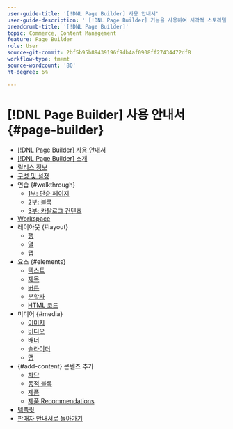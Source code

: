 ```yaml
---
user-guide-title: '[!DNL Page Builder] 사용 안내서'
user-guide-description: ' [!DNL Page Builder] 기능을 사용하여 시각적 스토리텔링을 강화하고 고객 참여도와 충성도를 높이는 사용자 지정 레이아웃으로 콘텐츠가 풍부한 페이지를 만드는 방법에 대해 알아봅니다.'
breadcrumb-title: '[!DNL Page Builder]'
topic: Commerce, Content Management
feature: Page Builder
role: User
source-git-commit: 2bf5b95b89439196f9db4af0908ff27434472df8
workflow-type: tm+mt
source-wordcount: '80'
ht-degree: 6%

---
```



# [!DNL Page Builder] 사용 안내서 {#page-builder}

- [[!DNL Page Builder] 사용 안내서](guide-overview.md)
- [ [!DNL Page Builder] 소개](introduction.md)
- [릴리스 정보](release-notes.md)
- [구성 및 설정](setup.md)
- 연습 {#walkthrough}
   - [1부: 단순 페이지](1-simple-page.md)
   - [2부: 블록](2-blocks.md)
   - [3부: 카탈로그 컨텐츠](3-catalog-content.md)
- [Workspace](workspace.md)
- 레이아웃 {#layout}
   - [행](row.md)
   - [열](column.md)
   - [탭](tabs.md)
- 요소 {#elements}
   - [텍스트](text.md)
   - [제목](heading.md)
   - [버튼](buttons.md)
   - [분할자](divider.md)
   - [HTML 코드](html-code.md)
- 미디어 {#media}
   - [이미지](image.md)
   - [비디오](video.md)
   - [배너](banner.md)
   - [슬라이더](slider.md)
   - [맵](map.md)
- {#add-content} 콘텐츠 추가
   - [차단](block.md)
   - [동적 블록](dynamic-block.md)
   - [제품](products.md)
   - [제품 Recommendations](recommendations.md)
- [템플릿](templates.md)
- [판매자 안내서로 돌아가기](https://experienceleague.adobe.com/en/docs/commerce-admin/user-guides/home)

